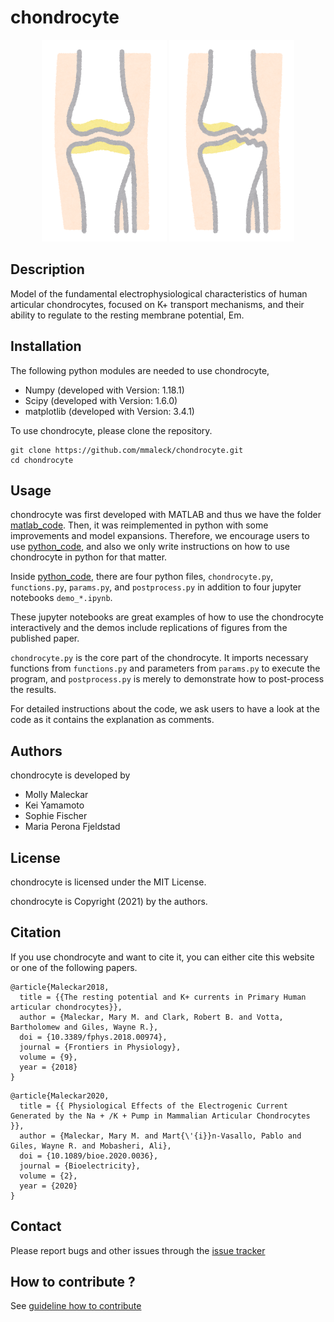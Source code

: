 # chondrocyte

<p align="center">
  <img src="https://github.com/mmaleck/chondrocyte/blob/master/docs/body_nankotsu.png" width="200">
  <img src="https://github.com/mmaleck/chondrocyte/blob/master/docs/body_nankotsu_suriheri.png" width="200">
</p>

## Description
Model of the fundamental electrophysiological characteristics of human articular chondrocytes, focused on K+ transport mechanisms, and their ability to regulate to the resting membrane potential, Em.

## Installation

The following python modules are needed to use chondrocyte, 

* Numpy (developed with Version: 1.18.1)
* Scipy (developed with Version: 1.6.0)
* matplotlib (developed with Version: 3.4.1)

To use chondrocyte, please clone the repository.

```
git clone https://github.com/mmaleck/chondrocyte.git
cd chondrocyte
```

## Usage

chondrocyte was first developed with MATLAB and thus we have the folder [matlab_code](matlab_code). Then, it was reimplemented in python with some improvements and model expansions.
Therefore, we encourage users to use [python_code](python_code), and also we only write instructions on how to use chondrocyte in python for that matter. 

Inside [python_code](python_code), there are four python files, `chondrocyte.py`, `functions.py`, `params.py`, and `postprocess.py` in addition to four jupyter notebooks `demo_*.ipynb`. 

These jupyter notebooks are great examples of how to use the chondrocyte interactively and the demos include replications of figures from the published paper. 

`chondrocyte.py` is the core part of the chondrocyte. It imports necessary functions from `functions.py` and parameters from `params.py` to execute the program, and `postprocess.py` is merely to demonstrate how to post-process the results. 

For detailed instructions about the code, we ask users to have a look at the code as it contains the explanation as comments.

## Authors
chondrocyte is developed by

  * Molly Maleckar 
  * Kei Yamamoto 
  * Sophie Fischer 
  * Maria Perona Fjeldstad 

## License

chondrocyte is licensed under the MIT License.

chondrocyte is Copyright (2021) by the authors.

## Citation

If you use chondrocyte and want to cite it, you can either cite this website or one of the following papers.

```
@article{Maleckar2018,
  title = {{The resting potential and K+ currents in Primary Human articular chondrocytes}},
  author = {Maleckar, Mary M. and Clark, Robert B. and Votta, Bartholomew and Giles, Wayne R.},
  doi = {10.3389/fphys.2018.00974},
  journal = {Frontiers in Physiology},
  volume = {9},
  year = {2018}
}
```

```
@article{Maleckar2020,
  title = {{ Physiological Effects of the Electrogenic Current Generated by the Na + /K + Pump in Mammalian Articular Chondrocytes }},
  author = {Maleckar, Mary M. and Mart{\'{i}}n-Vasallo, Pablo and Giles, Wayne R. and Mobasheri, Ali},
  doi = {10.1089/bioe.2020.0036},
  journal = {Bioelectricity},
  volume = {2},
  year = {2020}
}
```

## Contact

Please report bugs and other issues through the [issue tracker](https://github.com/mmaleck/chondrocyte/issues)

## How to contribute ?

See [guideline how to contribute](docs/CONTRIBUTING.md)



